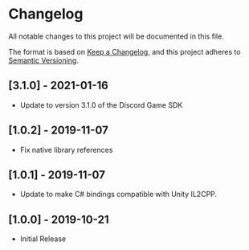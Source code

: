 # Changelog

All notable changes to this project will be documented in this file.

The format is based on [Keep a Changelog](https://keepachangelog.com/en/1.0.0/),
and this project adheres to [Semantic Versioning](https://semver.org/spec/v2.0.0.html).

## [3.1.0] - 2021-01-16
 * Update to version 3.1.0 of the Discord Game SDK

## [1.0.2] - 2019-11-07
 * Fix native library references

## [1.0.1] - 2019-11-07
 * Update to make C# bindings compatible with Unity IL2CPP.

## [1.0.0] - 2019-10-21
 * Initial Release
